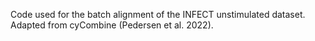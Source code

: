 Code used for the batch alignment of the INFECT unstimulated dataset. Adapted from cyCombine (Pedersen et al. 2022).
